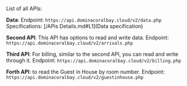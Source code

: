 List of all APIs:


**Data**: 
Endpoint: `https://api.dominacoralbay.cloud/v2/data.php`
Specifications: [/APis Details.md#L1](Data specification) 



**Second API**: This API has options to read and write data.
Endpoint: `https://api.dominacoralbay.cloud/v2/arrivals.php`



**Third API**: For billing, similar to the second API, you can read and write through it.
Endpoint: `https://api.dominacoralbay.cloud/v2/billing.php`



**Forth API**: to read the Guest in House by room number.
Endpoint: `https://api.dominacoralbay.cloud/v2/guestinhouse.php`

